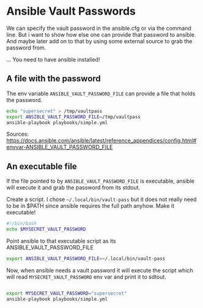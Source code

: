 # Ansible Vault Passwords

We can specify the vault password in the ansible.cfg or via the command line.
But i want to show how else one can provide that password to ansible. And
maybe later add on to that by using some external source to grab the password
from.

... You need to have ansible installed!

## A file with the password

The env variable `ANSIBLE_VAULT_PASSWORD_FILE` can provide a file that holds the
password.

```bash
echo "supersecret" > /tmp/vaultpass
export ANSIBLE_VAULT_PASSWORD_FILE=/tmp/vaultpass
ansible-playbook playbooks/simple.yml
```

Sources:
    https://docs.ansible.com/ansible/latest/reference_appendices/config.html#envvar-ANSIBLE_VAULT_PASSWORD_FILE

## An executable file

If the file pointed to by `ANSIBLE_VAULT_PASSWORD_FILE` is executable, ansible
will execute it and grab the password from its stdout.

Create a script. I chose `~/.local/bin/vault-pass` but it does not really need
to be in $PATH since ansible requires the full path anyhow. Make it executable!

```bash
#!/bin/bash
echo $MYSECRET_VAULT_PASSWORD
```

Point ansible to that executable script as its ANSIBLE_VAULT_PASSWORD_FILE

```bash
export ANSIBLE_VAULT_PASSWORD_FILE=~/.local/bin/vault-pass
```

Now, when ansible needs a vault password it will execute the script which will
read `MYSECRET_VAULT_PASSWORD` env var and print it to sdtout.

```bash

export MYSECRET_VAULT_PASSWORD="supersecret"
ansible-playbook playbooks/simple.yml
```
